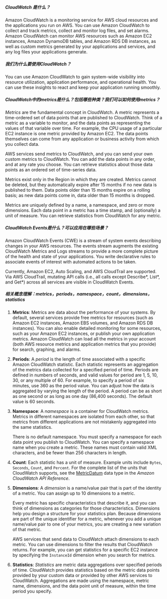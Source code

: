 ##### CloudWatch 是什么？
Amazon CloudWatch is a monitoring service for AWS cloud resources and the applications you run on AWS. You can use Amazon CloudWatch to collect and track metrics, collect and monitor log files, and set alarms. Amazon CloudWatch can monitor AWS resources such as Amazon EC2 instances, Amazon DynamoDB tables, and Amazon RDS DB instances, as well as custom metrics generated by your applications and services, and any log files your applications generate. 



##### 我们为什么要使用CloudWatch？
You can use Amazon CloudWatch to gain system-wide visibility into resource utilization, application performance, and operational health. You can use these insights to react and keep your application running smoothly.



##### CloudWatch中的metrics是什么？包括哪些种类？我们可以如何使用metrics？
*Metrics* are the fundamental concept in CloudWatch. A metric represents a time-ordered set of data points that are published to CloudWatch. Think of a metric as a variable to monitor, and the data points as representing the values of that variable over time. For example, the CPU usage of a particular EC2 instance is one metric provided by Amazon EC2. The data points themselves can come from any application or business activity from which you collect data.

AWS services send metrics to CloudWatch, and you can send your own custom metrics to CloudWatch. You can add the data points in any order, and at any rate you choose. You can retrieve statistics about those data points as an ordered set of time-series data.

Metrics exist only in the Region in which they are created. Metrics cannot be deleted, but they automatically expire after 15 months if no new data is published to them. Data points older than 15 months expire on a rolling basis; as new data points come in, data older than 15 months is dropped.

Metrics are uniquely defined by a name, a namespace, and zero or more dimensions. Each data point in a metric has a time stamp, and (optionally) a unit of measure. You can retrieve statistics from CloudWatch for any metric.



##### CloudWatch Events是什么？可以应用在哪些场景？
Amazon CloudWatch Events (CWE) is a stream of system events describing changes in your AWS resources. The events stream augments the existing CloudWatch Metrics and Logs streams to provide a more complete picture of the health and state of your applications. You write declarative rules to associate events of interest with automated actions to be taken.

Currently, Amazon EC2, Auto Scaling, and AWS CloudTrail are supported. Via AWS CloudTrail, mutating API calls (i.e., all calls except Describe*, List*, and Get*) across all services are visible in CloudWatch Events.



##### 相关概念理解：metrics，periods，namespace，count，dimensions，statistics
1. **Metrics**: Metrics are data about the performance of your systems. By default, several services provide free metrics for resources (such as Amazon EC2 instances, Amazon EBS volumes, and Amazon RDS DB instances). You can also enable detailed monitoring for some resources, such as your Amazon EC2 instances, or publish your own application metrics. Amazon CloudWatch can load all the metrics in your account (both AWS resource metrics and application metrics that you provide) for search, graphing, and alarms.

2. **Periods**: A *period* is the length of time associated with a specific Amazon CloudWatch statistic. Each statistic represents an aggregation of the metrics data collected for a specified period of time. Periods are defined in numbers of seconds, and valid values for period are 1, 5, 10, 30, or any multiple of 60. For example, to specify a period of six minutes, use 360 as the period value. You can adjust how the data is aggregated by varying the length of the period. A period can be as short as one second or as long as one day (86,400 seconds). The default value is 60 seconds.

3. **Namespace**: A *namespace* is a container for CloudWatch metrics. Metrics in different namespaces are isolated from each other, so that metrics from different applications are not mistakenly aggregated into the same statistics.

   There is no default namespace. You must specify a namespace for each data point you publish to CloudWatch. You can specify a namespace name when you create a metric. These names must contain valid XML characters, and be fewer than 256 characters in length.

4. **Count**: Each statistic has a unit of measure. Example units include `Bytes`, `Seconds`, `Count`, and `Percent`. For the complete list of the units that CloudWatch supports, see the [MetricDatum](https://docs.aws.amazon.com/AmazonCloudWatch/latest/APIReference/API_MetricDatum.html) data type in the *Amazon CloudWatch API Reference*.

5. **Dimensions**: A *dimension* is a name/value pair that is part of the identity of a metric. You can assign up to 10 dimensions to a metric.

   Every metric has specific characteristics that describe it, and you can think of dimensions as categories for those characteristics. Dimensions help you design a structure for your statistics plan. Because dimensions are part of the unique identifier for a metric, whenever you add a unique name/value pair to one of your metrics, you are creating a new variation of that metric.

   AWS services that send data to CloudWatch attach dimensions to each metric. You can use dimensions to filter the results that CloudWatch returns. For example, you can get statistics for a specific EC2 instance by specifying the `InstanceId` dimension when you search for metrics.

6. **Statistics**: *Statistics* are metric data aggregations over specified periods of time. CloudWatch provides statistics based on the metric data points provided by your custom data or provided by other AWS services to CloudWatch. Aggregations are made using the namespace, metric name, dimensions, and the data point unit of measure, within the time period you specify.